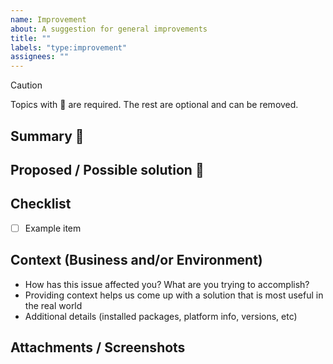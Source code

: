 ```yaml
---
name: Improvement
about: A suggestion for general improvements
title: ""
labels: "type:improvement"
assignees: ""
---
```


> [!CAUTION]
> Topics with :red_circle: are required. The rest are optional and can be removed.

## Summary :red_circle:

## Proposed / Possible solution :red_circle:

## Checklist

- [ ] Example item

## Context (Business and/or Environment)

- How has this issue affected you? What are you trying to accomplish?
- Providing context helps us come up with a solution that is most useful in the real world
- Additional details (installed packages, platform info, versions, etc)

## Attachments / Screenshots
